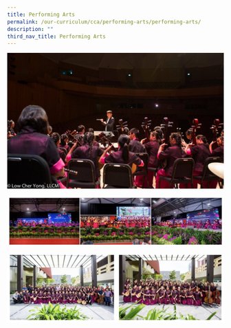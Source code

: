 ```yaml
---
title: Performing Arts
permalink: /our-curriculum/cca/performing-arts/performing-arts/
description: ""
third_nav_title: Performing Arts
---
```

![Performing Arts](/images/C0_AestheticNite.jpeg)

![Student Leaders in CCA](/images/Student%20Leaders%20in%20CCA.jpg)

![CCA Highlights](/images/CCA%20Highlights.jpg)